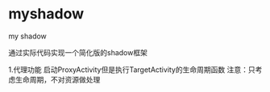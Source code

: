 # myshadow
my shadow

通过实际代码实现一个简化版的shadow框架

1.代理功能
    启动ProxyActivity但是执行TargetActivity的生命周期函数
    注意：只考虑生命周期，不对资源做处理
